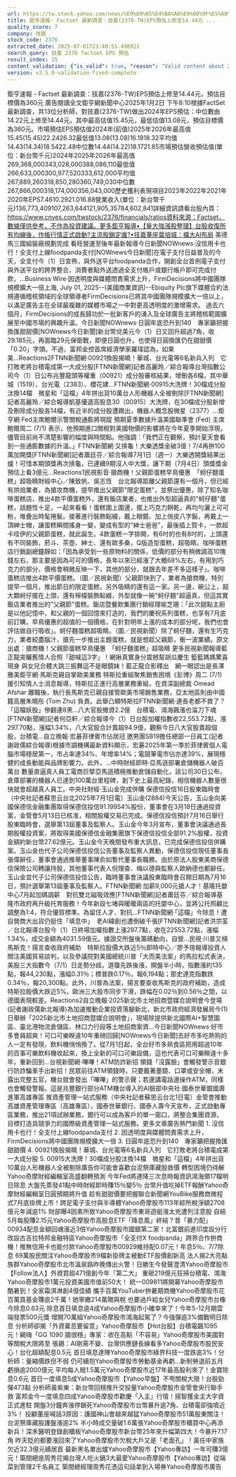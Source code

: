 ```yaml
---
url: https://tw.stock.yahoo.com/news/%E9%89%85%E4%BA%A8%E9%80%9F%E5%A0%B1-factset-%E6%9C%80%E6%96%B0%E8%AA%BF%E6%9F%A5-%E6%8A%80%E5%98%89-2376-121040586.html
title: 鉅亨速報- Factset 最新調查：技嘉(2376-TW)EPS預估上修至14.44元 ...
quality_score: 7
company: 技嘉
stock_code: 2376
extracted_date: 2025-07-01T23:40:55.498921
search_query: 技嘉 2376 factset EPS 預估
result_index: 15
content_validation: {"is_valid": true, "reason": "Valid content about 2376"}
version: v3.5.0-validation-fixed-complete
---
```


鉅亨速報 - Factset 最新調查：技嘉(2376-TW)EPS預估上修至14.44元，預估目標價為360元 廣告閱讀全文鉅亨網新聞中心2025年1月2日 下午8:10根據FactSet最新調查，共13位分析師，對技嘉(2376-TW)做出2024年EPS預估：中位數由14.22元上修至14.44元，其中最高估值15.45元，最低估值13.08元，預估目標價為360元。市場預估EPS預估值2024年(前值)2025年2026年最高值15.45(15.45)22.2426.32最低值13.08(13.08)16.1918.32平均值14.43(14.34)18.5422.48中位數14.44(14.22)18.1721.85市場預估營收預估值(單位：新台幣千元)2024年2025年2026年最高值269,368,000343,028,000388,086,110最低值266,633,000300,977,520333,612,000平均值267,889,260318,850,280360,749,030中位數267,866,000318,174,000356,043,000歷史獲利表現項目2023年2022年2021年2020年EPS7.4610.2921.016.88營業收入(單位：新台幣千元)136,773,409107,263,644121,905,35784,602,841詳細資訊請看台股內頁：https://www.cnyes.com/twstock/2376/financials/ratios資料來源：Factset，數據僅供參考，不作為投資建議。更多鉅亨報導•【量大強漲股整理】台股收復所有均線後，作帳行情正式啟動?主流股鎖定誰?•技嘉董座葉培城：擴大AI布局 美德馬三國組裝廠規劃完成 看旺營運至後年最新報導今日新聞NOWnews·沒信用卡也行！全支付上線foodpanda支付[NOWnews今日新聞]在電子支付日益普及的今天，全支付今（1）日宣佈，與外送平台foodpanda合作，開創全台首例電子支付與外送平台的跨界整合，消費者點外送透過全支付帳戶或銀行帳戶即可完成付款，...Business Wire·因透明度與媒體問責需求上升，FirmDecisions將中國團隊規模擴大一倍上海, July 01, 2025--(美國商業資訊)--Ebiquity Plc旗下媒體合約法規遵循稽核領域的全球領導者FirmDecisions已將其中國團隊規模擴大一倍以上，以滿足廣告主在全球最複雜的媒體市場之一中對更高透明度的激增需求。 過去六個月，FirmDecisions的成長歸功於一批新客戶的湧入及全球廣告主將稽核範圍擴展至中國市場的興趣升溫。今日新聞NOWnews·日圓年底恐升到140　專家籲把握換匯甜甜價[NOWnews今日新聞]新台幣兌美元今（1）日又回升超過7角，收29.185元，再面臨29元保衛戰，即便日圓也升，也使得日圓換匯仍在甜甜價「0.20」字頭。不過，富邦金控首席經濟學家羅瑋認為，如果美...Reactions2FTNN新聞網·00921換股揭曉！華城、台光電等6名新兵入列　它打敗老將台積電成第一大成分股[FTNN新聞網]記者高麗玲／綜合報導台灣指數公司今（1）日公布兆豐龍頭等權重（00921）成分股審核結果，增刪各6檔，其中華城（1519）、台光電（2383）、櫻花建...FTNN新聞網·00915大洗牌！30檔成分股汰換14檔　微星和「這檔」4年拼出貨10萬台人形機器人全被剔除[FTNN新聞網]記者高麗玲／綜合報導凱基優選高股息30（00915）大洗牌，在30檔成分股新增及刪除成分股各14檔，有近半的成分股遭踢出，機器人概念股微星（2377）...鉅亨網·Fed主席鮑爾示警關稅通膨將現蹤 預期夏季數據升溫美國聯準會 (Fed) 主席鮑爾周二 (7/1) 表示，他預期進口關稅對美國物價的影響將在今年夏季開始浮現，儘管目前尚不清楚影響的幅度與時間點。他強調：「我們正在觀察，預計夏天會看到一些通膨數據的升溫。」FTNN新聞網·又摃龜！大樂透獎金破3億！7/4再拚100萬加開獎[FTNN新聞網]記者蕭廷芬／綜合報導7月1日（週一）大樂透開獎結果出爐！可惜本期頭獎再次摃龜，已連續9期沒人中大獎，讓下期（7月4日）頭獎獎金預估上看3億元...Reactions1民視影音·搶商機！父親節蛋糕早鳥優惠　「蚵仔麵蛋糕」超吸睛財經中心／陳致帆、吳志恆　台北報導距離父親節還有一個月，但已經有烘焙業者，為搶攻商機，提早推出父親節"限定蛋糕"，並祭出優惠，除了知名咖啡蛋糕店，推出4款平價蛋糕外，還有飯店業者，也推出外型超逼真的"蚵仔麵"蛋糕，話題性十足，一起來看看！蛋糕圍上圍邊，擺上巧克力餅乾，再均勻灑上可可粉，堆疊出時髦捲髮。接著進行裝飾點綴，戴上眼鏡、加上俏皮八字鬍，再戴上一頂紳士帽，讓蛋糕瞬間搖身一變，變成有型的"紳士爸爸"，最後插上賀卡，一款超卡哇伊的父親節蛋糕，就此誕生。4款蛋糕一字排開，有6吋的也有8吋的，上頭還有不同裝飾，菸斗、茶壺、紳士、還有歐多桑，Q版造型蛋糕，超吸睛。咖啡蛋糕店行銷副總鐘靜如：「因為承受到一些原物料的關係，低價的部分有稍微調高10塊錢左右，那主要是因為可可的價格，長年以來已經漲了大概68%左右，有用到巧克力的部分，價格會稍微反映一下，其他的部分，就跟去年差不多這樣子」。咖啡蛋糕店推出4款平價蛋糕。（圖／民視新聞）父親節快到了，業者為搶商機，特別提早一個月，推出節日的限定蛋糕，另外吸睛的還有這一家。另一邊，碗公上，超大顆蚵仔擺在上頭，還有檸檬裝飾點綴，外型就像一碗"蚵仔麵"超逼真，但這其實飯店業者推出的"父親節"蛋糕。飯店暨餐飲集團行銷經理喻芝珊：「此次甜點主廚是以他記憶中，和父親的一個回憶來打造的，我們的慶祝系列蛋糕，也享有7月底前訂購，早鳥優惠的超值的一個價格，在針對明年上漲的成本的部分呢，我們也會評估做自行吸收」。蚵仔麵蛋糕超吸睛。（圖／民視新聞）除了蚵仔麵，還有生巧克力，業者絞盡腦汁，搶先一步推出主題蛋糕，就是想趁父親節，衝一波業績。原文出處：搶商機！父親節蛋糕早鳥優惠　「蚵仔麵蛋糕」超吸睛 更多民視新聞報導藍正龍突曬舊情人合照「甜喊這3字」！網揪真實身分震撼幫胡瓜慶生 籃籃媽媽驚喜現身 與女兒合體大跳三振舞這不是眼鏡妹！藍正龍合影釋出　網一眼認出是長澤雅美鉅亨網·馬斯克親自掌歐美業務 特斯拉重組聚焦銷售困境《彭博》周二 (7/1) 援引知情人士消息報導，特斯拉正進行高層業務重組，在資深副總裁 Omead Afshar 離職後，執行長馬斯克已親自接管歐美市場銷售業務，亞太地區則由中國籍高層朱曉彤 (Tom Zhu) 負責。此舉凸顯特斯拉FTNN新聞網·連長老都不救了？「這檔妖股」慘翻連8黑…八大官股撤資2.2億　台積電、鴻海飆漲也淪刀下魂[FTNN新聞網]記者何亞軒／綜合報導今（1）日台股加權指數收22,553.72點，漲297.70點，漲幅1.34%，八大官股合計賣超94.9億，觀察今日八大官股賣超個股，台積電...自立晚報·宏碁菲律賓市佔居冠 邀男團SB19擔任總部一日員工(記者謝政儒綜合報導)根據市調機構最新資料顯示，宏碁2025年第一季於菲律賓個人電腦市場穩居第一，市占率達34%、年增率14%；電競筆電市佔亦達3​9%，展現​穩健的成長​動能與品牌​影響力。此​外，...中時財經即時·亞馬遜部署倉儲機器人破百萬台 數量直逼真人員工電商巨擘亞馬遜積極推動倉儲自動化，該公司30日公布，倉庫部署的機器人已達到100萬台里程碑，創下史上最高紀錄，相信機器人數量很快就會超越真人員工。中央社財經·玉山金完成併購 保德信投信16日股東臨時會（中央社記者蘇思云台北2025年7月1日電）玉山金(2884)今天公告，玉山金向美國保德信金融集團取得保德信投信91.19954%股份，董事會在3月18日通過投資案，金管會5月13日已核准，相關股權交易已完成。保德信投信預計7月16日舉行股東臨時會，選舉第13屆董事及監察人。玉山金今年3月宣布，董事會決議通過長期股權投資案，將取得美國保德信金融集團旗下保德信投信全部91.2%股權，投資金額約新台幣27.62億元。玉山金今天晚間發布重大訊息，已完成保德信投信併購案。玉山金也代子公司保德信投信公告董事及監察人異動，保德信投信現任董事長張偉辭任，董事會通過推舉董事陳俞如暫代董事長職務。由於原法人股東美商保德信保險公司轉讓持股，其他董事代表人倪理查、梅以德與監察人歐納德也都辭任。玉山金並代子公司保德信投信公告，臨時董事會決議股東臨時會召開日期為7月16日，預計選舉第13屆董事及監察人。FTNN新聞網·加薪9,000元搶人才！基隆托嬰中心7月起加碼調薪　對抗雙北磁吸效應[FTNN新聞網]記者蕭廷芬／綜合報導基隆市政府再升級托育服務！今年新設七堵與暖暖兩區的托嬰中心，並將公托照顧比調整為1:4，符合優質標準。為留住人才、對抗...FTNN新聞網·「這檔」今除息！遭自營商大出貨仍挺住「填息中」　老AI緯創也遭倒破千張[FTNN新聞網]記者洪宗荃／台北報導台股今（1）日終場加權指數上漲297.7點，收在22553.72點，漲幅1.34%，成交金額為4031.59億元。據證交所盤後籌碼動向，自營...民視·川普又槓馬斯克！揚言查收政府補助　特斯拉股價大跌近5％即時中心／廖予瑄報導投資人關注美國貿易談判，以及參議院對美國總統川普「大而美法案」的馬拉松式表決，美股三大指數今（7/1）日走勢分歧。道瓊先跌後漲，開盤半小時，指數漲約135點，報44,230點，漲幅0.31％；標普跌0.17％，報6,194點；那史達克指數跌0.34％，報20,300點。此外，川普為法案，揚言要查收馬斯克的政府補助，造成特斯拉股價大跌近5%。歐洲三大股市同步下滑，跌幅在0.02％到0.56％之間，以德國表現較差。Reactions2自立晚報·2025新北市土地招商暨媒合說明會今登場(記者謝政儒新北報導)為加速推動企業投資落腳新北，新北市政府經濟發展局今(1)日舉辦「2025新北市土地招商暨媒合說明會」，現場除提供新北國際AI+智慧園區、臺北港物流倉儲區、林口力行段等土地招商案資...今日新聞NOWnews·好市多會員超爽！可口可樂睽違10年重磅回歸[NOWnews今日新聞]去好市多吃熱狗的人一定有發現，飲料機悄悄換了。從7月1日起，全台好市多熟食區把用超過10年的百事可樂飲料機收起來，換上全新的可口可樂設備，這也代表可口可樂睽違十多年，重新回到...台視新聞網·嗶嗶！ATM防詐新招 領錢「沒露臉」會觸發警示音銀行防詐騙車手出新招！民眾前往ATM領錢時，只要戴著墨鏡、口罩或安全帽，未露出完整五官，機台就會發出「嗶嗶」的警示聲；若邊講電話邊操作ATM，同樣也會觸發警報。這是兆豐銀行部分ATM機台導入的AI臉部中央社·國泰世華銀國壽進軍高雄專區 推資產管理一站式服務（中央社記者蘇思云台北1日電）金管會推動高雄資產管理專區（高雄專區），國泰世華銀行、國泰人壽今天宣布，正式啟動專區業務，推出21項試辦業務，銀行可以成為客戶的單一窗口，將整合集團資源，目標打造具競爭力的國際級資產管理一站式服務。更多文章廣告熱門新聞 1. 沒信用卡也行！全支付上線foodpanda支付 2. 因透明度與媒體問責需求上升，FirmDecisions將中國團隊規模擴大一倍 3. 日圓年底恐升到140　專家籲把握換匯甜甜價 4. 00921換股揭曉！華城、台光電等6名新兵入列　它打敗老將台積電成第一大成分股 5. 00915大洗牌！30檔成分股汰換14檔　微星和「這檔」4年拼出貨10萬台人形機器人全被剔除廣告你可能會喜歡台泥祭庫藏股救價 轉型困境仍待解 Yahoo奇摩財經編輯室高盛翻轉預測 今年Fed將連降三次息時報資訊鴻海領17檔明日除息 大盤先蒸發41點中時財經即時賺15％變5％ 台幣升值吃掉ETF報酬Yahoo奇摩財經編輯室日圓預期將升值
趁有甜甜價要把握聯合新聞網YouBike服務商微程式7月底掛牌上市！跨足電子支付與半導體Yahoo奇摩股市113年綜所稅淨額2708億元年減逾1% 財部曝4因素所致Yahoo奇摩股市東哥遊艇漲太兇遭列注意股 自結5月每股賺2.15元Yahoo奇摩股市高股息ETF「降息風」終結？昔「暴力配」00934配息金額回魂漲近3倍Yahoo奇摩股市國銀第二家！北富銀前進印度設分行 改設古吉拉特邦金融特區Yahoo奇摩股市「全支付X foodpanda」跨界合作拚商機！推無信用卡也能付款Yahoo奇摩股市00929維持配0.07元！年息5％、7/7除息 69萬股民關注Yahoo奇摩股市9檔新掛牌主被動ETF股價創新高 法人揭2大亮點族群Yahoo奇摩股市北市溫泉路昨晚傳出火警！日勝生今發聲澄清Yahoo奇摩股市【Follow法人】外資買超471億創今年「第二大」 重砸219億元狂掃台積電、鴻海Yahoo奇摩股市1萬元投資美國市值前50大！ 統一009811將開募Yahoo奇摩股市酷暑到！全家霜淇淋創4億佳績 攜手百萬YouTuber拚暑期商機Yahoo奇摩股市花百萬買基金賺逾2千萬！她寧繳214萬贈與稅 也要過戶給女兒Yahoo奇摩股市台橡今除息0.63元 除息首日填息逾4成Yahoo奇摩股市小確幸來了！今年5-12月期雲端發票500元獎 增開70萬組Yahoo奇摩股市鴻海起駕了？今強彈逾3%備戰明日除息 分析師卻揭「外資棄息要留意」Yahoo奇摩股市【Hot台股】台積電飆1095元！網嗨「GG 1090 牆很穩」專家：收在高點「不容易」Yahoo奇摩股市美國對等關稅大限將至 張錫：AI剛需不變、台灣供應鏈長線看多Yahoo奇摩股市股民安心！台化超額配息0.5元 首日填息達陣Yahoo奇摩股市綠界科技一度跌逾3%！分析師：量縮價跌但不弱 仍可續抱Yahoo奇摩股市勞動基金再虧…新制勞退前五月虧損逾2000億元 平均每人賠1.5萬元Yahoo奇摩股市近17年最高股利來了！金寶除息0.6元 首日一度填息5成Yahoo奇摩股市【Yahoo早盤】不甩關稅大限！台股勁彈473點 分析師黃紫東：新台幣回穩推升交投量Yahoo奇摩股市金管會央行聯手救 富邦金今一度填息四成Yahoo奇摩股市歡慶「入主」行情！揚智獲金主大宇資正式進駐 開盤3分鐘奔漲停鎖死Yahoo奇摩股市台幣暴升逾7角、台積電卻強噴近3%！ 投顧董座喊話3原因：護國神山會越來越猛Yahoo奇摩股市51萬股東關注！台泥祭庫藏股護盤漲逾2% 半小時成交量破1.6萬張Yahoo奇摩股市櫃買中心再添新兵！深禾醫明登錄創櫃板Yahoo奇摩股市新台幣25年來升幅第四大！今暴升7.17角 昨天貶的都要漲回來了Yahoo奇摩股市欠稅大戶又是「老面孔」！黃任中家族欠近32.3億元續居首 最新黑名單出爐Yahoo奇摩股市【Yahoo專訪】一年可賺3億元！築間總座周秀花揭台灣人吃火鍋3大最愛Yahoo奇摩股市【Yahoo專訪】從端菜到管理2千名員工 築間總經理周秀花憑這句話拿到入場券Yahoo奇摩股市廣告